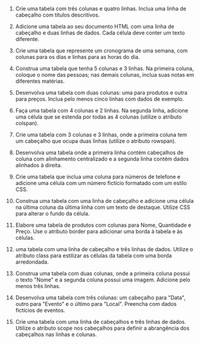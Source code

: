 1. Crie uma tabela com três colunas e quatro linhas.
Inclua uma linha de cabeçalho com títulos descritivos.

2. Adicione uma tabela ao seu documento HTML com uma linha de cabeçalho e duas linhas de dados. Cada célula deve conter um texto diferente.

3. Crie uma tabela que represente um cronograma de uma semana, com colunas para os dias e linhas para as horas do dia.

4. Construa uma tabela que tenha 5 colunas e 3 linhas. Na primeira coluna, coloque o nome das pessoas; nas demais colunas, inclua suas notas em diferentes matérias.

5. Desenvolva uma tabela com duas colunas: uma para produtos e outra para preços. Inclua pelo menos cinco linhas com dados de exemplo.

6. Faça uma tabela com 4 colunas e 2 linhas. Na segunda linha, adicione uma célula que se estenda por todas as 4 colunas (utilize o atributo colspan).

7. Crie uma tabela com 3 colunas e 3 linhas, onde a primeira coluna tem um cabeçalho que ocupa duas linhas (utilize o atributo rowspan).

8. Desenvolva uma tabela onde a primeira linha contém cabeçalhos de coluna com alinhamento centralizado e a segunda linha contém dados alinhados à direita.

10. Crie uma tabela que inclua uma coluna para números de telefone e adicione uma célula com um número fictício formatado com um estilo CSS.

11. Construa uma tabela com uma linha de cabeçalho e adicione uma célula na última coluna da última linha com um texto de destaque. Utilize CSS para alterar o fundo da célula.

12. Elabore uma tabela de produtos com colunas para Nome, Quantidade e Preço. Use o atributo border para adicionar uma borda à tabela e às células.

13. uma tabela com uma linha de cabeçalho e três linhas de dados. Utilize o atributo class para estilizar as células da tabela com uma borda arredondada.

14. Construa uma tabela com duas colunas, onde a primeira coluna possui o texto "Nome" e a segunda coluna possui uma imagem. Adicione pelo menos três linhas.

15. Desenvolva uma tabela com três colunas: um cabeçalho para "Data", outro para "Evento" e o último para "Local". Preencha com dados fictícios de eventos.

16. Crie uma tabela com uma linha de cabeçalhos e três linhas de dados. Utilize o atributo scope nos cabeçalhos para definir a abrangência dos cabeçalhos nas linhas e colunas.
